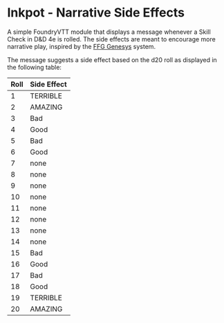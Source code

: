 # Inkpot - Narrative Side Effects

A simple FoundryVTT module that displays a message whenever a Skill Check in D&D 4e is rolled. The side effects are meant to encourage more narrative play, inspired by the [FFG Genesys](https://www.fantasyflightgames.com/en/products/genesys/products/genesys-core-rulebook/) system.

The message suggests a side effect based on the d20 roll as displayed in the following table:

| Roll | Side Effect |
| --- | --- |
| 1 | TERRIBLE |
| 2 | AMAZING |
| 3 | Bad |
| 4 | Good |
| 5 | Bad |
| 6 | Good |
| 7 | none |
| 8 | none |
| 9 | none |
| 10 | none |
| 11 | none |
| 12 | none |
| 13 | none |
| 14 | none |
| 15 | Bad |
| 16 | Good |
| 17 | Bad |
| 18 | Good |
| 19 | TERRIBLE |
| 20 | AMAZING |
